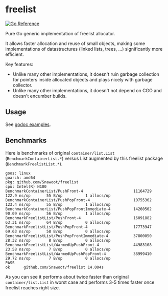 # freelist

[![Go Reference](https://pkg.go.dev/badge/github.com/Snawoot/freelist.svg)](https://pkg.go.dev/github.com/Snawoot/freelist)

Pure Go generic implementation of freelist allocator.

It allows faster allocation and reuse of small objects, making some implementations of datastructures (linked lists, trees, ...) significantly more efficient.

Key features:

* Unlike many other implementations, it doesn't ruin garbage collection for pointers inside allocated objects and plays nicely with garbage collector.
* Unlike many other implementations, it doesn't not depend on CGO and doesn't encumber builds.

## Usage

See [godoc examples](https://pkg.go.dev/github.com/Snawoot/freelist#pkg-examples).

## Benchmarks

Here is benchmarks of original `container/list.List` (`BenchmarkContainerList.*`) versus List augmented by this freelist package (`BenchmarkFreelistList.*`).

```
goos: linux
goarch: amd64
pkg: github.com/Snawoot/freelist
cpu: Intel(R) N100
BenchmarkContainerList/PushFront-4                     	11164729	        122.9 ns/op	      55 B/op	       1 allocs/op
BenchmarkContainerList/PushPopFront-4                  	10755362	        123.4 ns/op	      55 B/op	       1 allocs/op
BenchmarkContainerList/PushPopFrontImmediate-4         	14260502	        90.09 ns/op	      56 B/op	       1 allocs/op
BenchmarkFreelistList/PushFront-4                      	16091882	        63.31 ns/op	      64 B/op	       0 allocs/op
BenchmarkFreelistList/PushPopFront-4                   	17773947	        69.63 ns/op	      58 B/op	       0 allocs/op
BenchmarkFreelistList/PushPopFrontImmediate-4          	37800050	        28.32 ns/op	       8 B/op	       0 allocs/op
BenchmarkFreelistList/WarmedUpPushFront-4              	44983108	        23.58 ns/op	       7 B/op	       0 allocs/op
BenchmarkFreelistList/WarmedUpPushPopFront-4           	38999410	        29.72 ns/op	       7 B/op	       0 allocs/op
PASS
ok  	github.com/Snawoot/freelist	14.004s
```

As you can see it performs about twice faster than original `container/list.List` in worst case and performs 3-5 times faster once freelist reaches right size.
